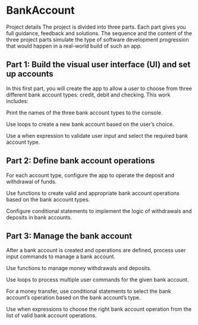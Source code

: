 # BankAccount
Project details
The project is divided into three parts. Each part gives you full guidance, feedback and solutions.
The sequence and the content of the three project parts simulate the type of software development progression that would happen in a real-world build of such an app.

## Part 1: Build the visual user interface (UI) and set up accounts
In this first part, you will create the app to allow a user to choose from three different bank account types: credit, debit and checking. This work includes:

Print the names of the three bank account types to the console. 

Use loops to create a new bank account based on the user’s choice. 

Use a when expression to validate user input and select the required bank account type. 

## Part 2: Define bank account operations
For each account type, configure the app to operate the deposit and withdrawal of funds. 

Use functions to create valid and appropriate bank account operations based on the bank account types. 

Configure conditional statements to implement the logic of withdrawals and deposits in bank accounts. 

## Part 3: Manage the bank account
After a bank account is created and operations are defined, process user input commands to manage a bank account.

Use functions to manage money withdrawals and deposits. 

Use loops to process multiple user commands for the given bank account. 

For a money transfer, use conditional statements to select the bank account’s operation based on the bank account’s type. 

Use when expressions to choose the right bank account operation from the list of valid bank account operations. 
